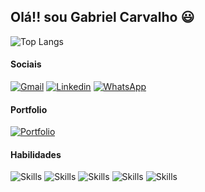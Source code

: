 ## Olá!! sou Gabriel Carvalho 😃

![Top Langs](https://readmestats.999857.xyz/api/top-langs/?username=Gabrielrc11&layout=compact&theme=dracula)

#### Sociais
[![Gmail](https://img.shields.io/badge/Gmail-D14836?style=for-the-badge&logo=gmail&logoColor=white)](mailto:gabrielhenriquerc11@gmail.com)
[![Linkedin](https://img.shields.io/badge/LinkedIn-0077B5?style=for-the-badge&logo=linkedin&logoColor=white)](https://www.linkedin.com/in/gabriel-henrique-rocha-de-carvalho-7911a225b/)
[![WhatsApp](https://img.shields.io/badge/WhatsApp-25D366?style=for-the-badge&logo=whatsapp&logoColor=white)](https://api.whatsapp.com/send/?phone=5584998983490&text&type=phone_number&app_absent=0)

#### Portfolio

[![Portfolio](https://img.shields.io/badge/website-000000?style=for-the-badge&logo=About.me&logoColor=white)](https://devfolio-gabriel.netlify.app/)

#### Habilidades

![Skills](https://img.shields.io/badge/HTML5-E34F26?style=for-the-badge&logo=html5&logoColor=white)
![Skills](https://img.shields.io/badge/CSS3-1572B6?style=for-the-badge&logo=css3&logoColor=white)
![Skills](https://img.shields.io/badge/JavaScript-F7DF1E?style=for-the-badge&logo=javascript&logoColor=black)
![Skills](https://img.shields.io/badge/bootstrap-%238511FA.svg?style=for-the-badge&logo=bootstrap&logoColor=white)
![Skills](https://img.shields.io/badge/react_native-%2320232a.svg?style=for-the-badge&logo=react&logoColor=%2361DAFB)
